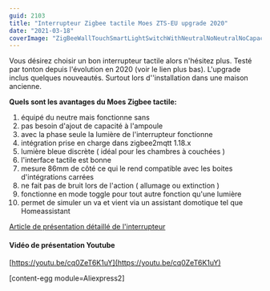 ```yaml
---
guid: 2103
title: "Interrupteur Zigbee tactile Moes ZTS-EU upgrade 2020"
date: "2021-03-18"
coverImage: "ZigBeeWallTouchSmartLightSwitchWithNeutralNoNeutralNoCapacitorSmartLifeTuyaWorks.jpg"
---
```


Vous désirez choisir un bon interrupteur tactile alors n'hésitez plus. Testé par tonton depuis l'évolution en 2020 (voir le lien plus bas). L'upgrade inclus quelques nouveautés. Surtout lors d''installation dans une maison ancienne.

**Quels sont les avantages du Moes Zigbee tactile:**

1. équipé du neutre mais fonctionne sans
2. pas besoin d'ajout de capacité à l'ampoule
3. avec la phase seule la lumière de l'interrupteur fonctionne
4. intégration prise en charge dans zigbee2mqtt 1.18.x
5. lumière bleue discrète ( idéal pour les chambres à couchées )
6. l'interface tactile est bonne
7. mesure 86mm de côté ce qui le rend compatible avec les boites d'intégrations carrées
8. ne fait pas de bruit lors de l'action ( allumage ou extinction )
9. fonctionne en mode toggle pour tout autre fonction qu'une lumière
10. permet de simuler un va et vient via un assistant domotique tel que Homeassistant

[Article de présentation détaillé de l'interrupteur](https://www.haade.fr/blog/test-de-matos/test-moes-interrupteur-zigbee-tactile-zts-eu-upgrade-2020/)

#### **Vidéo de présentation Youtube**

[https://youtu.be/cq0ZeT6K1uY](https://youtu.be/cq0ZeT6K1uY)

\[content-egg module=Aliexpress2\]
